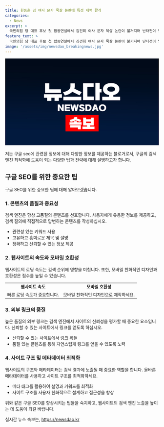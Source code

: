 ```yaml
---
title: 한동훈 김 여사 문자 묵살 논란에 특정 세력 활개
categories:
  - News
excerpt: >
  국민의힘 당 대표 후보 첫 합동연설에서 김건희 여사 문자 묵살 논란이 불거지며 난타전이 벌어졌습니다. 한동훈 전 위원장은 특정 세력을 언급하며 강한 불쾌감을 드러내고, 나경원 의원은 한동훈과 원희룡 전 장관을 비판했습니다. 원희룡 전 장관은 당정의 화합을 이끌어내지 못하는 한동훈 전 위원장을 저격했고, 윤상현 의원은 사과를 촉구했습니다. 이에 관련된 방송토론회가 예정되어 있습니다.
feature_text: >
  국민의힘 당 대표 후보 첫 합동연설에서 김건희 여사 문자 묵살 논란이 불거지며 난타전이 벌어졌습니다. 한동훈 전 위원장은 특정 세력을 언급하며 강한 불쾌감을 드러내고, 나경원 의원은 한동훈과 원희룡 전 장관을 비판했습니다. 원희룡 전 장관은 당정의 화합을 이끌어내지 못하는 한동훈 전 위원장을 저격했고, 윤상현 의원은 사과를 촉구했습니다. 이에 관련된 방송토론회가 예정되어 있습니다.
image: '/assets/img/newsdao_breakingnews.jpg'
---
```


<p><img src="/assets/img/newsdao_breakingnews.jpg" alt="implanttips 속보" /></p>

<p>저는 구글 seo에 관련된 정보에 대해 다양한 정보를 제공하는 블로거로서, 구글의 검색 엔진 최적화에 도움이 되는 다양한 팁과 전략에 대해 설명하고자 합니다.</p>

<h2 data-ke-size="size26">구글 SEO를 위한 중요한 팁</h2>

<p data-ke-size="size16">구글 SEO를 위한 중요한 팁에 대해 알아보겠습니다.</p>

<h3>1. 콘텐츠의 품질과 중요성</h3>

<p data-ke-size="size16">검색 엔진은 항상 고품질의 콘텐츠를 선호합니다. 사용자에게 유용한 정보를 제공하고, 검색 질의에 직접적으로 답변하는 콘텐츠를 작성하십시오.</p>

<ul>
    <li>관련성 있는 키워드 사용</li>
    <li>고유하고 흥미로운 제목 및 설명</li>
    <li>정확하고 신뢰할 수 있는 정보 제공</li>
</ul>

<h3>2. 웹사이트의 속도와 모바일 호환성</h3>

<p data-ke-size="size16">웹사이트의 로딩 속도는 검색 순위에 영향을 미칩니다. 또한, 모바일 친화적인 디자인과 호환성은 점수를 높일 수 있습니다.</p>

<table>
    <tr>
        <td style="text-align: center; height: 17px;"><b>웹사이트 속도</b></td>
        <td style="text-align: center; height: 17px;"><b>모바일 호환성</b></td>
    </tr>
    <tr>
        <td style="text-align: center; height: 17px;">빠른 로딩 속도가 중요합니다.</td>
        <td style="text-align: center; height: 17px;">모바일 친화적인 디자인으로 제작하세요.</td>
    </tr>
</table>

<h3>3. 외부 링크의 품질</h3>

<p data-ke-size="size16">높은 품질의 외부 링크는 검색 엔진에서 사이트의 신뢰성을 평가할 때 중요한 요소입니다. 신뢰할 수 있는 사이트에서 링크를 얻도록 하십시오.</p>

<ul>
    <li>신뢰할 수 있는 사이트에서 링크 획들</li>
    <li>품질 있는 콘텐츠를 통해 자연스럽게 링크를 얻을 수 있도록 노력</li>
</ul>

<h3>4. 사이트 구조 및 메타데이터 최적화</h3>

<p data-ke-size="size16">웹사이트의 구조와 메타데이터는 검색 결과에 노출될 때 중요한 역할을 합니다. 올바른 메타데이터를 사용하고 사이트 구조를 최적화하세요.</p>

<ul>
    <li>메타 태그를 활용하여 설명과 키워드를 최적화</li>
    <li>사이트 구조를 사용자 친화적으로 설계하고 접근성을 향상</li>
</ul>

<p>위와 같은 구글 SEO를 향상시키는 팁들을 숙지하고, 웹사이트의 검색 엔진 노출을 높이는 데 도움이 되길 바랍니다.</p>
실시간 뉴스 속보는, <a href="https://newsdao.kr" rel="dofollow">https://newsdao.kr</a>


